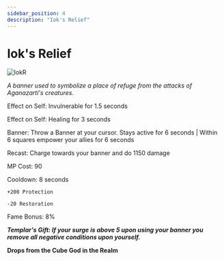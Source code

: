 ```yaml
---
sidebar_position: 4
description: "Iok's Relief"
---
```


# Iok's Relief

![IokR](https://vwiki.valorserver.com/api/item/picture/iok's%20relief)

<i>A banner used to symbolize a place of refuge from the attacks of Aganazarti's creatures.</i>

Effect on Self: Invulnerable for 1.5 seconds

Effect on Self: Healing for 3 seconds

Banner: Throw a Banner at your cursor. Stays active for 6 seconds | Within 6 squares empower your allies for 6 seconds

Recast: Charge towards your banner and do 1150 damage


MP Cost: 90

Cooldown: 8 seconds

    +200 Protection
    
    -20 Restoration

Fame Bonus: 8%

***Templar's Gift: If your surge is above 5 upon using your banner you remove all negative conditions upon yourself.***

**Drops from the Cube God in the Realm**
